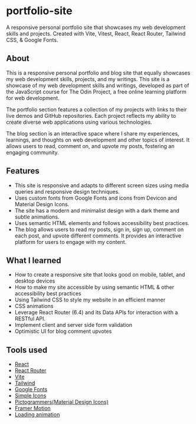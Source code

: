 # portfolio-site

A responsive personal portfolio site that showcases my web development skills and projects. Created with Vite, Vitest, React, React Router, Tailwind CSS, &amp; Google Fonts.

## About

This is a responsive personal portfolio and blog site that equally showcases my web development skills, projects, and my writings. This site is a showcase of my web development skills and writings, developed as part of the JavaScript course for The Odin Project, a free online learning platform for web development.

The portfolio section features a collection of my projects with links to their live demos and GitHub repositories. Each project reflects my ability to create diverse web applications using various technologies.

The blog section is an interactive space where I share my experiences, learnings, and thoughts on web development and other topics of interest. It allows users to read, comment on, and upvote my posts, fostering an engaging community.

## Features

- This site is responsive and adapts to different screen sizes using media queries and responsive design techniques.
- Uses custom fonts from Google Fonts and icons from Devicon and Material Design Icons.
- The site has a modern and minimalist design with a dark theme and subtle animations.
- Uses semantic HTML elements and follows accessibility best practices.
- The blog allows users to read my posts, sign in, sign up, comment on each post, and upvote different comments. It provides an interactive platform for users to engage with my content.

## What I learned

- How to create a responsive site that looks good on mobile, tablet, and desktop devices
- How to make my site accessible by using semantic HTML & other accessibility best practices
- Using Tailwind CSS to style my website in an efficient manner
- CSS animations
- Leverage React Router (6.4) and its Data APIs for interaction with a RESTful API.
- Implement client and server side form validation
- Optimistic UI for blog comment upvotes

## Tools used

- [React](https://react.dev/)
- [React Router](https://reactrouter.com/en/main)
- [Vite](https://vitejs.dev/)
- [Tailwind](https://tailwindcss.com/)
- [Google Fonts](https://fonts.google.com/)
- [Simple Icons](https://simpleicons.org/)
- [Pictogrammers(Material Design Icons)](https://pictogrammers.com/library/mdi/)
- [Framer Motion](https://www.framer.com/motion/)
- [Loading animation](https://davisgitonga.dev/blog/tailwindcss-bouncing-loader)

